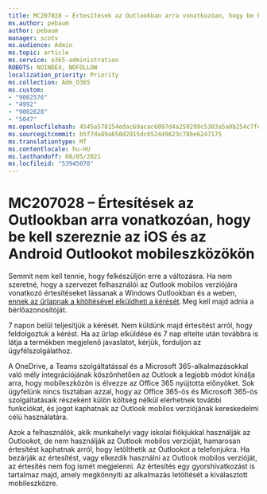 ```yaml
---
title: MC207028 – Értesítések az Outlookban arra vonatkozóan, hogy be kell szereznie az iOS és az Android Outlookot mobileszközökön
ms.author: pebaum
author: pebaum
manager: scotv
ms.audience: Admin
ms.topic: article
ms.service: o365-administration
ROBOTS: NOINDEX, NOFOLLOW
localization_priority: Priority
ms.collection: Adm_O365
ms.custom:
- "9002576"
- "4992"
- "9002628"
- "5047"
ms.openlocfilehash: 4545a578154edac69acac6097d4a259299c5303a5a0b254c7fe0c57869b7bcab
ms.sourcegitcommit: b5f7da89a650d2915dc652449623c78be6247175
ms.translationtype: MT
ms.contentlocale: hu-HU
ms.lasthandoff: 08/05/2021
ms.locfileid: "53945078"
---
```

# <a name="mc207028---notifications-in-outlook-to-obtain-outlook-for-ios-and-android-on-mobile-devices"></a>MC207028 – Értesítések az Outlookban arra vonatkozóan, hogy be kell szereznie az iOS és az Android Outlookot mobileszközökön

Semmit nem kell tennie, hogy felkészüljön erre a változásra. Ha nem szeretné, hogy a szervezet felhasználói az Outlook mobilos verziójára vonatkozó értesítéseket lássanak a Windows Outlookban és a weben, [ennek az űrlapnak a kitöltésével elküldheti a kérését](https://aka.ms/MC207028). Meg kell majd adnia a bérlőazonosítóját. 

7 napon belül teljesítjük a kérését. Nem küldünk majd értesítést arról, hogy feldolgoztuk a kérést. Ha az űrlap elküldése és 7 nap eltelte után továbbra is látja a termékben megjelenő javaslatot, kérjük, forduljon az ügyfélszolgálathoz.

A OneDrive, a Teams szolgáltatással és a Microsoft 365-alkalmazásokkal való mély integrációjának köszönhetően az Outlook a legjobb módot kínálja arra, hogy mobileszközön is élvezze az Office 365 nyújtotta előnyöket. Sok ügyfelünk nincs tisztában azzal, hogy az Office 365-ös és Microsoft 365-ös szolgáltatásaik részeként külön költség nélkül elérhetnek további funkciókat, és jogot kaphatnak az Outlook mobilos verziójának kereskedelmi célú használatára.

Azok a felhasználók, akik munkahelyi vagy iskolai fiókjukkal használják az Outlookot, de nem használják az Outlook mobilos verzióját, hamarosan értesítést kaphatnak arról, hogy letölthetik az Outlookot a telefonjukra. Ha bezárják az értesítést, vagy elkezdik használni az Outlook mobilos verzióját, az értesítés nem fog ismét megjelenni. Az értesítés egy gyorshivatkozást is tartalmaz majd, amely megkönnyíti az alkalmazás letöltését a kiválasztott mobileszközre.
